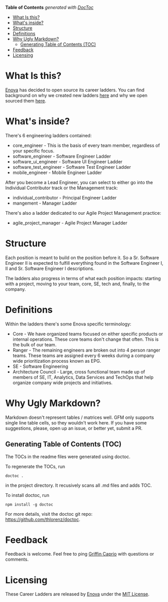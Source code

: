 <!-- START doctoc generated TOC please keep comment here to allow auto update -->
<!-- DON'T EDIT THIS SECTION, INSTEAD RE-RUN doctoc TO UPDATE -->
**Table of Contents**  *generated with [DocToc](https://github.com/thlorenz/doctoc)*

- [What Is this?](#what-is-this)
- [What's inside?](#whats-inside)
- [Structure](#structure)
- [Definitions](#definitions)
- [Why Ugly Markdown?](#why-ugly-markdown)
  - [Generating Table of Contents (TOC)](#generating-table-of-contents-toc)
- [Feedback](#feedback)
- [Licensing](#licensing)

<!-- END doctoc generated TOC please keep comment here to allow auto update -->

# What Is this?
[Enova](http://www.enova.com) has decided to open source its career ladders. You can find background on why we created new ladders [here](http://www.builtinchicago.org/node/126918) and why we open sourced them [here](https://www.enova.com/blog/open-sourcing-engineering-ladders/).

# What's inside?
There's 6 engineering ladders contained:
* core_engineer - This is the basis of every team member, regardless of your specific focus.
* software_engineer - Software Engineer Ladder
* software_ui_engineer - Software UI Engineer Ladder
* software_test_engineer - Software Test Engineer Ladder
* mobile_engineer - Mobile Engineer Ladder

After you become a Lead Engineer, you can select to either go into the Individual Contributor track or the Management track:

* individual_contributor - Principal Engineer Ladder
* mangement - Manager Ladder

There's also a ladder dedicated to our Agile Project Management practice:
* agile_project_manager - Agile Project Manager Ladder

# Structure
Each position is meant to build on the position before it. So a Sr. Software Engineer II is expected to fulfill everything found in the Software Engineer I, II and Sr. Software Engineer I descriptions.

The ladders also progress in terms of what each position impacts: starting with a project, moving to your team, core, SE, tech and, finally, to the company.

# Definitions
Within the ladders there's some Enova specific terminology:
* Core - We have organized teams focused on either specific products or internal operations. These core teams don't change that often. This is the bulk of our team.
* Ranger - The remaining engineers are broken out into 4 person ranger teams. These teams are assigned every 6 weeks during a company wide prioritization process known as EPG.
* SE - Software Engineering
* Architecture Council - Large, cross functional team made up of members of SE, IT, Analytics, Data Services and TechOps that help organize company wide projects and initiatives.

# Why Ugly Markdown?
Markdown doesn't represent tables / matrices well. GFM only supports single line table cells, so they wouldn't work here. If you have some suggestions, please, open up an issue, or better yet, submit a PR.

## Generating Table of Contents (TOC)
The TOCs in the readme files were generated using doctoc.

To regenerate the TOCs, run
```
doctoc .
```
in the project directory. It recusively scans all .md files and adds TOC.

To install doctoc, run
```
npm install -g doctoc
```

For more details, visit the doctoc git repo: https://github.com/thlorenz/doctoc.

# Feedback
Feedback is welcome. Feel free to ping [Griffin Caprio](http://www.twitter.com/gcaprio) with questions or comments.

# Licensing
These Career Ladders are released by [Enova](http://www.enova.com) under the
[MIT License](https://github.com/enova/tokyo/blob/master/LICENSE).
